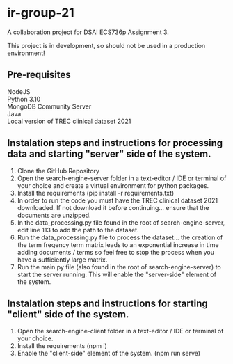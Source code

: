 # ir-group-21
A collaboration project for DSAI ECS736p Assignment 3. 

This project is in development, so should not be used in a production environment!

## Pre-requisites 
NodeJS
<br>
Python 3.10
<br>
MongoDB Community Server 
<br>
Java
<br>
Local version of TREC clinical dataset 2021

## Instalation steps and instructions for processing data and starting "server" side of the system.   

1. Clone the GitHub Repository 
2. Open the search-engine-server folder in a text-editor / IDE or terminal of your choice and create a virtual environment for python packages. 
3. Install the requirements (pip install -r requirements.txt)
4. In order to run the code you must have the TREC clinical dataset  2021 downloaded. If not download it before continuing... ensure that the documents are unzipped. 
5. In the data_processing.py file found in the root of search-engine-server, edit line 113 to add the path to the dataset. 
6. Run the data_processing.py file to process the dataset... the creation of the term freqency term matrix leads to an exponential increase in time adding documents / terms so feel free to stop the process when you have a sufficiently large matrix. 
7. Run the main.py file (also found in the root of search-engine-server) to start the server running. This will enable the "server-side" element of the system. 

## Instalation steps and instructions for starting "client" side of the system.   

1. Open the search-engine-client folder in a text-editor / IDE or terminal of your choice. 
2. Install the requirements (npm i)
3. Enable the "client-side" element of the system. (npm run serve)
